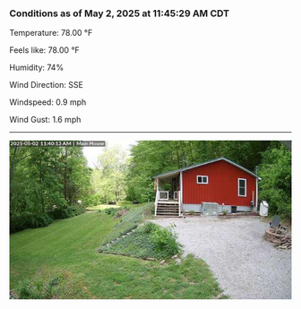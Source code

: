 ### Conditions as of May 2, 2025 at 11:45:29 AM CDT 

Temperature: 78.00 &deg;F

Feels like: 78.00 &deg;F

Humidity: 74%

Wind Direction: SSE

Windspeed: 0.9 mph

Wind Gust: 1.6 mph

---

<img src="./images/latest.jpeg"/>

